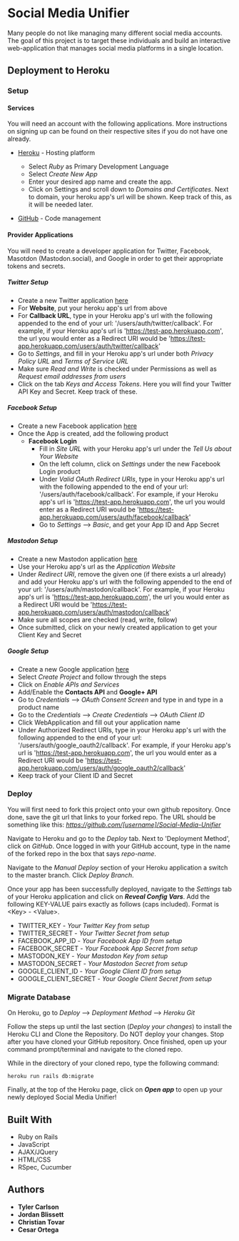 # Social Media Unifier

Many people do not like managing many different social media accounts. The goal of this project is to target these individuals and build an interactive web-application that manages social media platforms in a single location.

## Deployment to Heroku

### Setup

#### Services

You will need an account with the following applications. More instructions on signing up can be found on their respective sites if you do not have one already.

* [Heroku](https://signup.heroku.com/) - Hosting platform
	* Select *Ruby* as Primary Development Language
	* Select *Create New App*
	* Enter your desired app name and create the app.
	* Click on Settings and scroll down to *Domains and Certificates*. Next to domain, 		your heroku app's url will be shown. Keep track of this, as it will be needed later.

* [GitHub](https://github.com/join) - Code management

#### Provider Applications

You will need to create a developer application for Twitter, Facebook, Masotdon (Mastodon.social), and Google in order to get their appropriate tokens and secrets.

##### Twitter Setup

* Create a new Twitter application [here](https://apps.twitter.com)
* For **Website**, put your heroku app's url from above
* For **Callback URL**, type in your Heroku app's url with the following appended to the end of your url: '/users/auth/twitter/callback'. For example, if your Heroku app's url is 'https://test-app.herokuapp.com', the url you would enter as a Redirect URI would be 'https://test-app.herokuapp.com/users/auth/twitter/callback' 
* Go to *Settings*, and fill in your Heroku app's url under both *Privacy Policy URL* and *Terms of Service URL*
* Make sure *Read and Write* is checked under Permissions as well as *Request email addresses from users*
* Click on the tab *Keys and Access Tokens*. Here you will find your Twitter API Key and Secret. Keep track of these.

##### Facebook Setup

* Create a new Facebook application [here](https://developers.facebook.com/apps)
* Once the App is created, add the following product
	* **Facebook Login**
		* Fill in *Site URL* with your Heroku app's url under the *Tell Us about Your 			Website*
		* On the left column, click on *Settings* under the new Facebook Login product
		* Under *Valid OAuth Redirect URIs*, type in your Heroku app's url with the 			following appended to the end of your url: '/users/auth/facebook/callback'. For 		example, if your Heroku app's url is 'https://test-app.herokuapp.com', the url 			you would enter as a Redirect URI would be 'https://test-app.herokuapp.com/users/auth/facebook/callback' 
		*  Go to *Settings* --> *Basic*, and get your App ID and App Secret

##### Mastodon Setup

* Create a new Mastodon application [here](https://mastodon.social/settings/applications)
* Use your Heroku app's url as the *Application Website*
* Under *Redirect URI*, remove the given one (if there exists a url already) and add your Heroku app's url with the following appended to the end of your url: '/users/auth/mastodon/callback'. For example, if your Heroku app's url is 'https://test-app.herokuapp.com', the url you would enter as a Redirect URI would be 'https://test-app.herokuapp.com/users/auth/mastodon/callback'
* Make sure all scopes are checked (read, write, follow)
* Once submitted, click on your newly created application to get your Client Key and Secret

##### Google Setup

* Create a new Google application [here](https://console.developers.google.com/apis/dashboard)
* Select *Create Project* and follow through the steps
* Click on *Enable APIs and Services*
* Add/Enable the **Contacts API** and **Google+ API**
* Go to *Credentials* --> *OAuth Consent Screen* and type in and type in a product name
* Go to the *Credentials* --> *Create Credentials* --> *OAuth Client ID*
* Click WebApplication and fill out your application name
* Under Authorized Redirect URIs, type in your Heroku app's url with the following appended to the end of your url: '/users/auth/google_oauth2/callback'. For example, if your Heroku app's url is 'https://test-app.herokuapp.com', the url you would enter as a Redirect URI would be 'https://test-app.herokuapp.com/users/auth/google_oauth2/callback'
* Keep track of your Client ID and Secret

### Deploy

You will first need to fork this project onto your own github repository. Once done, save the git url that links to your forked repo. The URL should be something like this: *https://github.com/[username]/Social-Media-Unifier*

Navigate to Heroku and go to the *Deploy* tab. Next to 'Deployment Method', click on *GitHub*. Once logged in with your GitHub account, type in the name of the forked repo in the box that says *repo-name*.

Navigate to the *Manual Deploy* section of your Heroku application a switch to the master branch. Click *Deploy Branch*.

Once your app has been successfully deployed, navigate to the *Settings* tab of your Heroku application and click on ***Reveal Config Vars***. Add the following KEY-VALUE pairs exactly as follows (caps included). Format is \<Key\> - \<Value\>.

* TWITTER_KEY - *Your Twitter Key from setup*
* TWITTER_SECRET - *Your Twitter Secret from setup*
* FACEBOOK_APP_ID - *Your Facebook App ID from setup*
* FACEBOOK_SECRET - *Your Facebook App Secret from setup*
* MASTODON_KEY - *Your Mastodon Key from setup*
* MASTODON_SECRET - *Your Mastodon Secret from setup*
* GOOGLE_CLIENT_ID - *Your Google Client ID from setup*
* GOOGLE_CLIENT_SECRET - *Your Google Client Secret from setup*

### Migrate Database

On Heroku, go to *Deploy* --> *Deployment Method* --> *Heroku Git*

Follow the steps up until the last section (*Deploy your changes*) to install the Heroku CLI and Clone the Repository. Do NOT deploy your changes. Stop after you have cloned your GitHub repository. Once finished, open up your command prompt/terminal and navigate to the cloned repo.

While in the directory of your cloned repo, type the following command:

```
heroku run rails db:migrate
```

Finally, at the top of the Heroku page, click on ***Open app*** to open up your newly deployed Social Media Unifier!

## Built With

* Ruby on Rails
* JavaScript
* AJAX/JQuery
* HTML/CSS
* RSpec, Cucumber

## Authors

* **Tyler Carlson**
* **Jordan Blissett**
* **Christian Tovar**
* **Cesar Ortega**

